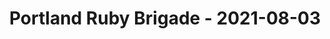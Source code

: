 ---
layout: post
title: Portland Ruby Brigade - 2021-08-03
datetime: '2021-08-03T21:00:00-04:00'
name: Portland Ruby Brigade
external_url: https://www.meetup.com/Portland-Ruby-Brigade/events/279772704/
online_event: true
year_month: 2021-08
---